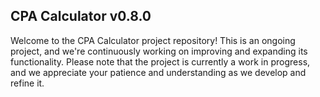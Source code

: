 ## CPA Calculator v0.8.0


Welcome to the CPA Calculator project repository! This is an ongoing project, and we're continuously working on improving and expanding its functionality. Please note that the project is currently a work in progress, and we appreciate your patience and understanding as we develop and refine it.
